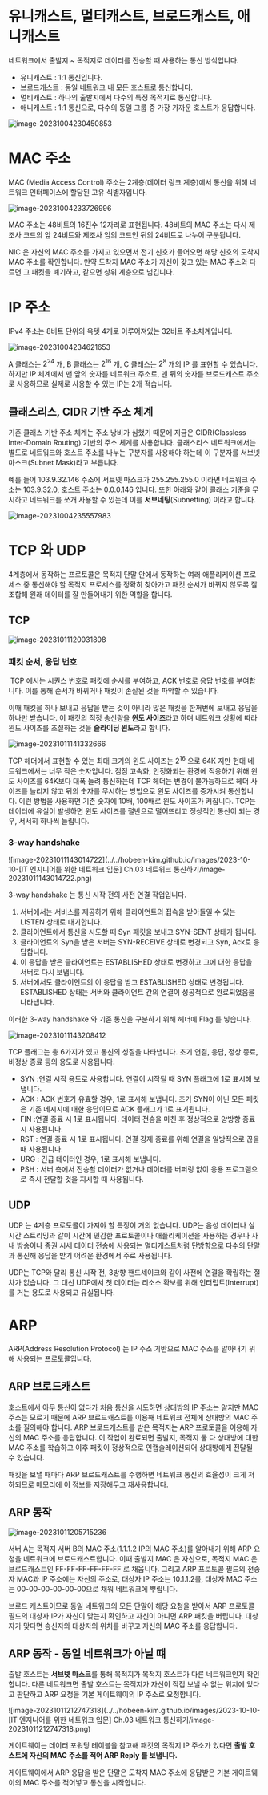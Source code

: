 # 유니캐스트, 멀티캐스트, 브로드캐스트, 애니캐스트

네트워크에서 출발지 ~ 목적지로 데이터를 전송할 때 사용하는 통신 방식입니다.

- 유니캐스트 : 1:1 통신입니다.
- 브로드캐스트 : 동일 네트워크 내 모든 호스트로 통신합니다.
- 멀티캐스트 : 하나의 출발지에서 다수의 특정 목적지로 통신합니다.
- 애니캐스트 : 1:1 통신으로, 다수의 동일 그룹 중 가장 가까운 호스트가 응답합니다.

![image-20231004230450853](images/3장_네트워크_통신하기/image-20231004230450853.png)

# MAC 주소

MAC (Media Access Control) 주소는 2계층(데이터 링크 계층)에서 통신을 위해 네트워크 인터페이스에 할당된 고유 식별자입니다.

![image-20231004233726996](images/3장_네트워크_통신하기/image-20231004233726996.png)

MAC 주소는 48비트의 16진수 12자리로 표현됩니다.  48비트의 MAC 주소는 다시 제조사 코드의 앞 24비트와 제조사 임의 코드인 뒤의 24비트로 나누어 구분됩니다.

NIC 은 자신의 MAC 주소를 가지고 있으면서 전기 신호가 들어오면 해당 신호의 도착지 MAC 주소를 확인합니다. 만약 도착지 MAC 주소가 자신이 갖고 있는 MAC 주소와 다르면 그 패킷을 폐기하고, 같으면 상위 계층으로 넘깁니다.

# IP 주소

IPv4 주소는 8비트 단위의 옥텟 4개로 이루어져있는 32비트 주소체계입니다.

![image-20231004234621653](images/3장_네트워크_통신하기/image-20231004234621653.png)

A 클래스는 $2^{24}$ 개, B 클래스는 $2^{16}$ 개, C 클래스는 $2^{8}$ 개의 IP 를 표현할 수 있습니다. 하지만 IP 체계에서 맨 앞의 숫자를 네트워크 주소로, 맨 뒤의 숫자를 브로드캐스트 주소로 사용하므로 실제로 사용할 수 있는 IP는 2개 적습니다.

## 클래스리스, CIDR 기반 주소 체계

기존 클래스 기반 주소 체계는 주소 낭비가 심했기 때문에 지금은 CIDR(Classless Inter-Domain Routing) 기반의 주소 체계를 사용합니다. 클래스리스 네트워크에서는 별도로 네트워크와 호스트 주소를 나누는 구분자를 사용해야 하는데 이 구분자를 서브넷 마스크(Subnet Mask)라고 부릅니다.

예를 들어 103.9.32.146 주소에 서브넷 마스크가 255.255.255.0 이라면 네트워크 주소는 103.9.32.0, 호스트 주소는 0.0.0.146 입니다. 또한 아래와 같이 클래스 기준을 무시하고 네트워크를 쪼개 사용할 수 있는데 이를 **서브네팅**(Subnetting) 이라고 합니다.

![image-20231004235557983](images/3장_네트워크_통신하기/image-20231004235557983.png)

# TCP 와 UDP

4계층에서 동작하는 프로토콜은 목적지 단말 안에서 동작하는 여러 애플리케이션 프로세스 중 통신해야 할 목적지 프로세스를 정확히 찾아가고 패킷 순서가 바뀌지 않도록 잘 조합해 원래 데이터를 잘 만들어내기 위한 역할을 합니다.

## TCP

![image-20231011120031808](images/3장_네트워크_통신하기/image-20231011120031808.png)

### 패킷 순서, 응답 번호

​	TCP 에서는 시퀀스 번호로 패킷에 순서를 부여하고, ACK 번호로 응답 번호를 부여합니다. 이를 통해 순서가 바뀌거나 패킷이 손실된 것을 파악할 수 있습니다.

이때 패킷을 하나 보내고 응답을 받는 것이 아니라 많은 패킷을 한꺼번에 보내고 응답을 하나만 받습니다. 이 패킷의 적정 송신량을 **윈도 사이즈**라고 하며 네트워크 상황에 따라 윈도 사이즈를 조절하는 것을 **슬라이딩 윈도**라고 합니다.

![image-20231011141332666](images/3장_네트워크_통신하기/image-20231011141332666.png)

TCP 헤더에서 표현할 수 있는 최대 크기의 윈도 사이즈는 $2^{16}$ 으로 64K 지만 현대 네트워크에서는 너무 작은 숫자입니다. 점점 고속화, 안정화되는 환경에 적응하기 위해 윈도 사이즈를 64K보다 대폭 늘려 통신하는데 TCP 헤더는 변경이 불가능하므로 헤더 사이즈를 늘리지 않고 뒤의 숫자를 무시하는 방법으로 윈도 사이즈를 증가시켜 통신합니다. 이런 방법을 사용하면 기존 숫자에 10배, 100배로 윈도 사이즈가 커집니다. TCP는 데이터에 유실이 발생하면 윈도 사이즈를 절반으로 떨어뜨리고 정상적인 통신이 되는 경우, 서서히 하나씩 늘립니다. 

### 3-way handshake

![image-20231011143014722](../../hobeen-kim.github.io/images/2023-10-10-[IT 엔지니어를 위한 네트워크 입문] Ch.03 네트워크 통신하기/image-20231011143014722.png)

3-way handshake 는 통신 시작 전의 사전 연결 작업입니다. 

1. 서버에서는 서비스를 제공하기 위해 클라이언트의 접속을 받아들일 수 있는 LISTEN 상태로 대기합니다.
2. 클라이언트에서 통신을 시도할 때 Syn 패킷을 보내고 SYN-SENT 상태가 됩니다. 
3. 클라이언트의 Syn을 받은 서버는 SYN-RECEIVE 상태로 변경되고 Syn, Ack로 응답합니다. 
4. 이 응답을 받은 클라이언트는 ESTABLISHED 상태로 변경하고 그에 대한 응답을 서버로 다시 보냅니다. 
5. 서버에서도 클라이언트의 이 응답을 받고 ESTABLISHED 상태로 변경됩니다. ESTABLISHED 상태는 서버와 클라이언트 간의 연결이 성공적으로 완료되었음을 나타냅니다.

이러한 3-way handshake 와 기존 통신을 구분하기 위해 헤더에 Flag 를 넣습니다.

![image-20231011143208412](images/3장_네트워크_통신하기/image-20231011143208412.png)

TCP 플래그는 총 6가지가 있고 통신의 성질을 나타냅니다. 초기 연결, 응답, 정상 종료, 비정상 종료 등의 용도로 사용됩니다.

- SYN :연결 시작 용도로 사용합니다. 연결이 시작될 때 SYN 플래그에 1로 표시해 보냅니다.
- ACK : ACK 번호가 유효할 경우, 1로 표시해 보냅니다. 초기 SYN이 아닌 모든 패킷은 기존 메시지에 대한 응답이므로 ACK 플래그가 1로 표기됩니다.
- FIN :연결 종료 시 1로 표시됩니다. 데이터 전송을 마친 후 정상적으로 양방향 종료 시 사용됩니다.
- RST : 연결 종료 시 1로 표시됩니다. 연결 강제 종료를 위해 연결을 일방적으로 끊을 때 사용됩니다.
- URG : 긴급 데이터인 경우, 1로 표시해 보냅니다.
- PSH : 서버 측에서 전송할 데이터가 없거나 데이터를 버퍼링 없이 응용 프로그램으로 즉시 전달할 것을 지시할 때 사용됩니다.

## UDP

UDP 는 4계층 프로토콜이 가져야 할 특징이 거의 없습니다. UDP는 음성 데이터나 실시간 스트리밍과 같이 시간에 민감한 프로토콜이나 애플리케이션을 사용하는 경우나 사내 방송이나 증권 시세 데이터 전송에 사용되는 멀티캐스트처럼 단방향으로 다수의 단말과 통신해 응답을 받기 어려운 환경에서 주로 사용됩니다. 

UDP는 TCP와 달리 통신 시작 전, 3방향 핸드셰이크와 같이 사전에 연결을 확립하는 절차가 없습니다. 그 대신 UDP에서 첫 데이터는 리소스 확보를 위해 인터럽트(Interrupt)를 거는 용도로 사용되고 유실됩니다.

# ARP

ARP(Address Resolution Protocol) 는 IP 주소 기반으로 MAC 주소를 알아내기 위해 사용되는 프로토콜입니다. 

## ARP 브로드캐스트

호스트에서 아무 통신이 없다가 처음 통신을 시도하면 상대방의 IP 주소는 알지만 MAC 주소는 모르기 때문에 ARP 브로드캐스트를 이용해 네트워크 전체에 상대방의 MAC 주소를 질의해야 합니다. ARP 브로드캐스트를 받은 목적지는 ARP 프로토콜을 이용해 자신의 MAC 주소를 응답합니다. 이 작업이 완료되면 출발지, 목적지 둘 다 상대방에 대한 MAC 주소를 학습하고 이후 패킷이 정상적으로 인캡슐레이션되어 상대방에게 전달될 수 있습니다.

패킷을 보낼 때마다 ARP 브로드캐스트를 수행하면 네트워크 통신의 효율성이 크게 저하되므로 메모리에 이 정보를 저장해두고 재사용합니다.

## ARP 동작

![image-20231011205715236](images/3장_네트워크_통신하기/image-20231011205715236.png)

서버 A는 목적지 서버 B의 MAC 주소(1.1.1.2 IP의 MAC 주소)를 알아내기 위해 ARP 요청을 네트워크에 브로드캐스트합니다. 이때 출발지 MAC 은 자신으로, 목적지 MAC 은 브로드캐스트인 FF-FF-FF-FF-FF-FF 로 채웁니다. 그리고 ARP 프로토콜 필드의 전송자 MAC과 IP 주소에는 자신의 주소로, 대상자 IP 주소는 10.1.1.2를, 대상자 MAC 주소는 00-00-00-00-00-00으로 채워 네트워크에 뿌립니다.

브로드 캐스트이므로 동일 네트워크의 모든 단말이 해당 요청을 받아서 ARP 프로토콜 필드의 대상자 IP가 자신이 맞는지 확인하고 자신이 아니면 ARP 패킷을 버립니다. 대상자가 맞다면 송신자와 대상자의 위치를 바꾸고 자신의 MAC 주소를 응답합니다. 

## ARP 동작 - 동일 네트워크가 아닐 떄

출발 호스트는 **서브넷 마스크**를 통해 목적지가 목적지 호스트가 다른 네트워크인지 확인합니다. 다른 네트워크면 출발 호스트는 목적지가 자신이 직접 보낼 수 없는 위치에 있다고 판단하고 ARP 요청을 기본 게이트웨이의 IP 주소로 요청합니다.

![image-20231011212747318](../../hobeen-kim.github.io/images/2023-10-10-[IT 엔지니어를 위한 네트워크 입문] Ch.03 네트워크 통신하기/image-20231011212747318.png)

게이트웨이는 데이터 포워딩 테이블을 참고해 패킷의 목적지 IP 주소가 있다면 **출발 호스트에 자신의 MAC 주소를 적어 ARP Reply 를 보냅니다.**

게이트웨이에서 ARP 응답을 받은 단말은 도착지 MAC 주소에 응답받은 기본 게이트웨이의 MAC 주소를 적어넣고 통신을 시작합니다.